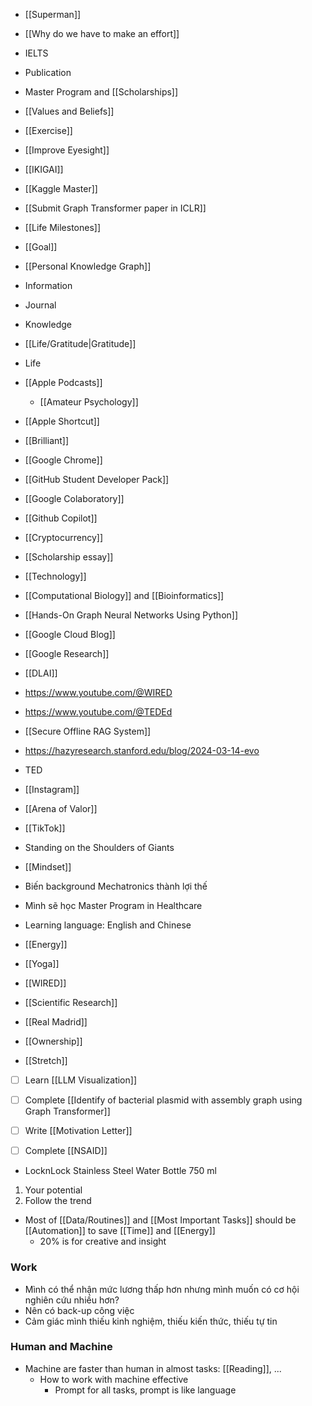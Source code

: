 - [[Superman]]
- [[Why do we have to make an effort]]
- IELTS
- Publication
- Master Program and [[Scholarships]]

- [[Values and Beliefs]]
- [[Exercise]]
- [[Improve Eyesight]]
- [[IKIGAI]]
- [[Kaggle Master]]
- [[Submit Graph Transformer paper in ICLR]]
- [[Life Milestones]]
- [[Goal]]
- [[Personal Knowledge Graph]]
- Information
- Journal
- Knowledge
- [[Life/Gratitude|Gratitude]]
- Life
- [[Apple Podcasts]]
	- [[Amateur Psychology]]
- [[Apple Shortcut]]
- [[Brilliant]]
- [[Google Chrome]]
- [[GitHub Student Developer Pack]]
- [[Google Colaboratory]]
- [[Github Copilot]]
- [[Cryptocurrency]]
- [[Scholarship essay]]
- [[Technology]]
- [[Computational Biology]] and [[Bioinformatics]]

- [[Hands-On Graph Neural Networks Using Python]]
- [[Google Cloud Blog]]
- [[Google Research]]
- [[DLAI]]
- https://www.youtube.com/@WIRED
- https://www.youtube.com/@TEDEd
- [[Secure Offline RAG System]]
- https://hazyresearch.stanford.edu/blog/2024-03-14-evo
- TED

- [[Instagram]]

- [[Arena of Valor]]
- [[TikTok]]
- Standing on the Shoulders of Giants

- [[Mindset]]
- Biến background Mechatronics thành lợi thế 
- Mình sẽ học Master Program in Healthcare
- Learning language: English and Chinese
- [[Energy]]
- [[Yoga]]
- [[WIRED]]
- [[Scientific Research]]
- [[Real Madrid]]
- [[Ownership]]
- [[Stretch]]

- [ ] Learn [[LLM Visualization]]
- [ ] Complete [[Identify of bacterial plasmid with assembly graph using Graph Transformer]]
- [ ] Write [[Motivation Letter]]
- [ ] Complete [[NSAID]]


- LocknLock Stainless Steel Water Bottle 750 ml

1. Your potential
2. Follow the trend

- Most of [[Data/Routines]] and [[Most Important Tasks]] should be [[Automation]] to save [[Time]] and [[Energy]]
	- 20% is for creative and insight

### Work

- Mình có thể nhận mức lương thấp hơn nhưng mình muốn có cơ hội nghiên cứu nhiều hơn?
- Nên có back-up công việc
- Cảm giác mình thiếu kinh nghiệm, thiếu kiến thức, thiếu tự tin

### Human and Machine

- Machine are faster than human in almost tasks: [[Reading]], ...
	- How to work with machine effective
		- Prompt for all tasks, prompt is like language 